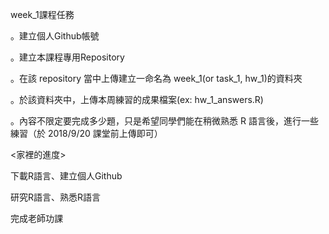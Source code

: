 week_1課程任務

。建立個人Github帳號

。建立本課程專用Repository

。在該 repository 當中上傳建立一命名為 week_1(or task_1, hw_1)的資料夾

。於該資料夾中，上傳本周練習的成果檔案(ex: hw_1_answers.R)

。內容不限定要完成多少題，只是希望同學們能在稍微熟悉 R 語言後，進行一些練習（於 2018/9/20 課堂前上傳即可）

<家裡的進度>

下載R語言、建立個人Github

研究R語言、熟悉R語言

完成老師功課


